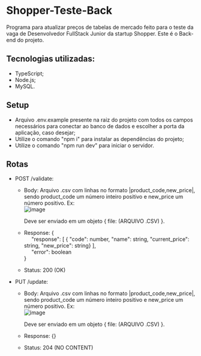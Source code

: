 # Shopper-Teste-Back

Programa para atualizar preços de tabelas de mercado feito para o teste da vaga de Desenvolvedor FullStack Junior da startup Shopper. 
Este é o Back-end do projeto.


## Tecnologias utilizadas:
  - TypeScript;
  - Node.js;
  - MySQL.

## Setup
 - Arquivo .env.example presente na raiz do projeto com todos os campos necessários para conectar ao banco de dados e escolher a porta da aplicação, caso desejar;
 - Utilize o comando "npm i" para instalar as dependências do projeto;
 - Utilize o comando "npm run dev" para iniciar o servidor.

## Rotas 
 - POST /validate:
   - Body: Arquivo .csv com linhas no formato |product_code,new_price|, sendo product_code um número inteiro positivo e new_price um número positivo.
        Ex:              
            ![image](https://github.com/kassioba/Shopper-Teste-Back/assets/114841639/9ed7e32d-6315-40a3-9daf-a033a3cc8849)

      Deve ser enviado em um objeto { file: (ARQUIVO .CSV) }.
   -  Response: {  
     &nbsp;&nbsp;&nbsp;&nbsp;&nbsp;"response": [ { "code": number, "name": string, "current_price": string, "new_price": string} ],  
     &nbsp;&nbsp;&nbsp;&nbsp;&nbsp;"error": boolean  
           }  
    - Status: 200 (OK)

- PUT /update:
   - Body: Arquivo .csv com linhas no formato |product_code,new_price|, sendo product_code um número inteiro positivo e new_price um número positivo.
        Ex:              
            ![image](https://github.com/kassioba/Shopper-Teste-Back/assets/114841639/9ed7e32d-6315-40a3-9daf-a033a3cc8849)

      Deve ser enviado em um objeto { file: (ARQUIVO .CSV) }.
  - Response: {}
  - Status: 204 (NO CONTENT)
